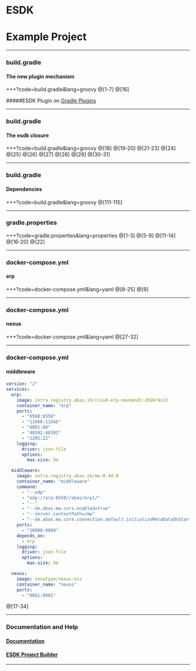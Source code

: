 # ESDK
# Example Project

---

### build.gradle
#### The new plugin mechanism

+++?code=build.gradle&lang=groovy
@[1-7]
@[16]

#####ESDK Plugin on [Gradle Plugins](https://plugins.gradle.org/plugin/de.abas.esdk)

---

### build.gradle 
#### The esdk closure

+++?code=build.gradle&lang=groovy
@[18]
@[19-20]
@[21-23]
@[24]
@[25]
@[26]
@[27]
@[28]
@[29]
@[30-31]

---

### build.gradle
#### Dependencies

+++?code=build.gradle&lang=groovy
@[111-115]

---

### gradle.properties
+++?code=gradle.properties&lang=properties
@[1-3]
@[5-9]
@[11-14]
@[16-20]
@[22]

---

### docker-compose.yml
#### erp

+++?code=docker-compose.yml&lang=yaml
@[8-25]
@[9]

---

### docker-compose.yml
#### nexus

+++?code=docker-compose.yml&lang=yaml
@[27-32]

---
### docker-compose.yml
#### middleware

```yaml
version: "2"
services:
  erp:
    image: intra.registry.abas.sh/cloud-erp-neumand1:2016r4n13
    container_name: "erp"
    ports:
      - "6560:6550"
      - "11666:11666"
      - "8001:80"
      - "48592:48392"
      - "2205:22"
    logging:
      driver: json-file
      options:
        max-size: 5m

  middleware:
    image: intra.registry.abas.sh/mw:0.44.0
    container_name: "middleware"
    command:
      - "--edp"
      - "edp://erp:6550//abas/erp1/"
      - "--"
      - "--de.abas.mw.cors.enabled=true"
      - "--server.contextPath=/mw"
      - "--de.abas.mw.core.connection.default.initializeMetaDataOnStartup=true"
    ports:
      - "10000:8080"
    depends_on:
      - erp
    logging:
      driver: json-file
      options:
        max-size: 5m

  nexus:
    image: sonatype/nexus:oss
    container_name: "nexus"
    ports:
      - "8081:8081"
```
@[17-34]

---

### Documentation and Help
#### [Documentation](https://esdk-documentation.test.us-east-1.api.abas.ninja)
#### [ESDK Project Builder](https://esdk-project-builder.test.us-east-1.api.abas.ninja)

---